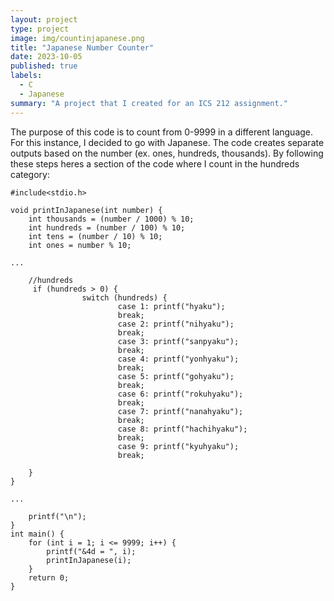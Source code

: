 ```yaml
---
layout: project
type: project
image: img/countinjapanese.png
title: "Japanese Number Counter"
date: 2023-10-05
published: true
labels:
  - C
  - Japanese
summary: "A project that I created for an ICS 212 assignment."
---
```


The purpose of this code is to count from 0-9999 in a different language. For this instance, I decided to go with Japanese. The code creates separate outputs based on the number (ex. ones, hundreds, thousands). By following these steps heres a section of the code where I count in the hundreds category:

```
#include<stdio.h>

void printInJapanese(int number) {
	int thousands = (number / 1000) % 10;
	int hundreds = (number / 100) % 10;
	int tens = (number / 10) % 10;
	int ones = number % 10;

...

	//hundreds
	 if (hundreds > 0) {
                switch (hundreds) {
                        case 1: printf("hyaku");
                        break;
                        case 2: printf("nihyaku");
                        break;
                        case 3: printf("sanpyaku");
                        break;
                        case 4: printf("yonhyaku");
                        break;
                        case 5: printf("gohyaku");
                        break;
                        case 6: printf("rokuhyaku");
                        break;
                        case 7: printf("nanahyaku");
                        break;
                        case 8: printf("hachihyaku");
                        break;
                        case 9: printf("kyuhyaku");
                        break;

	}
}

...

	printf("\n");
}
int main() {
	for (int i = 1; i <= 9999; i++) {
		printf("&4d = ", i);
		printInJapanese(i);
	}
	return 0;
}

```
